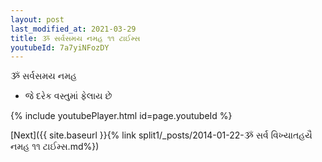 ```yaml
---
layout: post
last_modified_at: 2021-03-29
title: ૐ સર્વસમય નમહ ૧૧ ટાઈમ્સ
youtubeId: 7a7yiNFozDY
---
```

 
 
 ૐ સર્વસમય નમહ  
 
 -  જે દરેક વસ્તુમાં ફેલાય છે 
 
  
 
  
 
 
 
 
 
 


{% include youtubePlayer.html id=page.youtubeId %}
 
[Next]({{ site.baseurl }}{% link  split1/_posts/2014-01-22-ૐ સર્વ વિખ્યાતહયૈ નમહ ૧૧ ટાઈમ્સ.md%})
 
